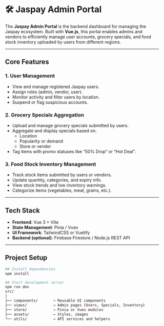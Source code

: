 # 🛠️ Jaspay Admin Portal

The **Jaspay Admin Portal** is the backend dashboard for managing the Jaspay ecosystem. Built with **Vue.js**, this portal enables admins and vendors to efficiently manage user accounts, grocery specials, and food stock inventory uploaded by users from different regions.

---

## Core Features

### 1. **User Management**
- View and manage registered Jaspay users.
- Assign roles (admin, vendor, user).
- Monitor activity and filter users by location.
- Suspend or flag suspicious accounts.

### 2. **Grocery Specials Aggregation**
- Upload and manage grocery specials submitted by users.
- Aggregate and display specials based on:
  - Location
  - Popularity or demand
  - Store or vendor
- Tag items with promo statuses like “50% Drop” or “Hot Deal”.

### 3. **Food Stock Inventory Management**
- Track stock items submitted by users or vendors.
- Update quantity, categories, and expiry info.
- View stock trends and low inventory warnings.
- Categorize items (vegetables, meat, grains, etc.).

---

## Tech Stack

- **Frontend**: Vue 3 + Vite
- **State Management**: Pinia / Vuex
- **UI Framework**: TailwindCSS or Vuetify
- **Backend (optional)**: Firebase Firestore / Node.js REST API

---

## Project Setup

```bash
## Install dependencies
npm install

## Start development server
npm run dev
src/
│
├── components/       → Reusable UI components
├── views/            → Admin pages (Users, Specials, Inventory)
├── store/            → Pinia or Vuex modules
├── assets/           → Styles, images
└── utils/            → API services and helpers
